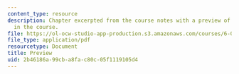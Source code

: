 ```yaml
---
content_type: resource
description: Chapter excerpted from the course notes with a preview of materials covered
  in the course.
file: https://ol-ocw-studio-app-production.s3.amazonaws.com/courses/6-055j-the-art-of-approximation-in-science-and-engineering-spring-2008/2b46186a99cba8fac80c05f1119105d4_feb06a.pdf
file_type: application/pdf
resourcetype: Document
title: Preview
uid: 2b46186a-99cb-a8fa-c80c-05f1119105d4
---
```

